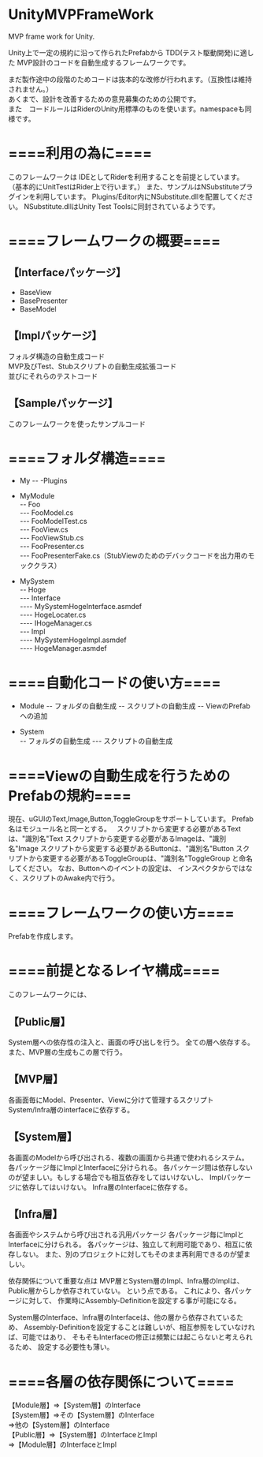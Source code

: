 # UnityMVPFrameWork
MVP frame work for Unity.

Unity上で一定の規約に沿って作られたPrefabから TDD(テスト駆動開発)に適した MVP設計のコードを自動生成するフレームワークです。


まだ製作途中の段階のためコードは抜本的な改修が行われます。（互換性は維持されません。）  
あくまで、設計を改善するための意見募集のための公開です。  
また　コードルールはRiderのUnity用標準のものを使います。namespaceも同様です。  

# ====利用の為に====
このフレームワークは IDEとしてRiderを利用することを前提としています。 （基本的にUnitTestはRider上で行います。） また、サンプルはNSubstituteプラグインを利用しています。 Plugins/Editor内にNSubstitute.dllを配置してください。 NSubstitute.dllはUnity Test Toolsに同封されているようです。
# ====フレームワークの概要====

## 【Interfaceパッケージ】  
- BaseView  
- BasePresenter  
- BaseModel  

## 【Implパッケージ】  
フォルダ構造の自動生成コード  
MVP及びTest、Stubスクリプトの自動生成拡張コード  
並びにそれらのテストコード  

## 【Sampleパッケージ】  
このフレームワークを使ったサンプルコード  

# ====フォルダ構造====  
- My
-- 
-Plugins

- MyModule  
-- Foo  
--- FooModel.cs  
--- FooModelTest.cs  
--- FooView.cs  
--- FooViewStub.cs  
--- FooPresenter.cs  
--- FooPresenterFake.cs（StubViewのためのデバックコードを出力用のモッククラス）  
- MySystem  
-- Hoge  
--- Interface  
---- MySystemHogeInterface.asmdef  
---- HogeLocater.cs  
---- IHogeManager.cs  
--- Impl  
---- MySystemHogeImpl.asmdef  
---- HogeManager.asmdef  

# ====自動化コードの使い方====  
- Module
-- フォルダの自動生成
-- スクリプトの自動生成
-- ViewのPrefabへの追加

- System  
-- フォルダの自動生成
--- スクリプトの自動生成

# ====Viewの自動生成を行うためのPrefabの規約====
現在、uGUIのText,Image,Button,ToggleGroupをサポートしています。
Prefab名はモジュール名と同一とする。   スクリプトから変更する必要があるTextは、"識別名"Text スクリプトから変更する必要があるImageは、"識別名"Image スクリプトから変更する必要があるButtonは、"識別名"Button スクリプトから変更する必要があるToggleGroupは、"識別名"ToggleGroup と命名してください。
なお、Buttonへのイベントの設定は、 インスペクタからではなく、スクリプトのAwake内で行う。


# ====フレームワークの使い方====  
Prefabを作成します。


# ====前提となるレイヤ構成====  
このフレームワークには、

## 【Public層】  
System層への依存性の注入と、画面の呼び出しを行う。
全ての層へ依存する。
また、MVP層の生成もこの層で行う。

## 【MVP層】  
各画面毎にModel、Presenter、Viewに分けて管理するスクリプト
System/Infra層のinterfaceに依存する。

## 【System層】  
各画面のModelから呼び出される、複数の画面から共通で使われるシステム。
各パッケージ毎にImplとInterfaceに分けられる。
各パッケージ間は依存しないのが望ましい。もしする場合でも相互依存をしてはいけないし、
Implパッケージに依存してはいけない。
Infra層のInterfaceに依存する。

## 【Infra層】  
各画面やシステムから呼び出される汎用パッケージ
各パッケージ毎にImplとInterfaceに分けられる。
各パッケージは、独立して利用可能であり、相互に依存しない。
また、別のプロジェクトに対してもそのまま再利用できるのが望ましい。


依存関係について重要な点は
MVP層とSystem層のImpl、Infra層のImplは、Public層からしか依存されていない。
という点である。
これにより、各パッケージに対して、
作業時にAssembly-Definitionを設定する事が可能になる。

System層のInterface、Infra層のInterfaceは、他の層から依存されているため、
Assembly-Definitionを設定することは難しいが、相互参照をしていなければ、可能ではあり、
そもそもInterfaceの修正は頻繁には起こらないと考えられるため、
設定する必要性も薄い。



# ====各層の依存関係について====  
【Module層】⇒【System層】のInterface  
【System層】⇒その【System層】のInterface  
           ⇒他の【System層】のInterface  
【Public層】⇒【System層】のInterfaceとImpl  
           ⇒【Module層】のInterfaceとImpl  
